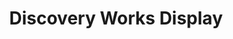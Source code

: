 ---
title: "Discovery Works Display"
description: "Hand-drawn typeface for the Discovery Works brand."
lab: "unfussy"
url: "https://discovery.works/brand"
order: 7
status: "active"
---